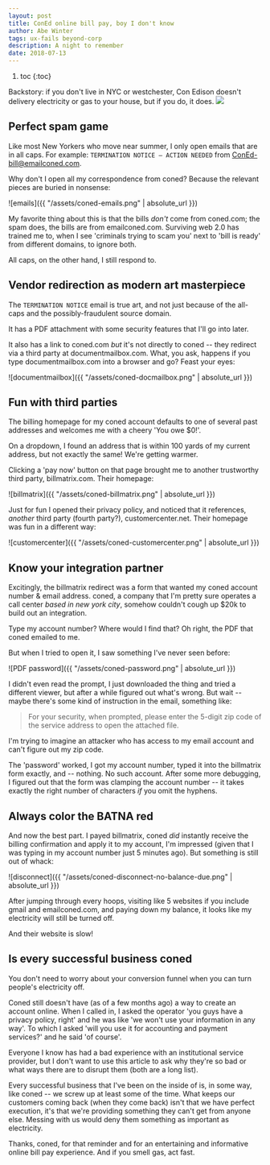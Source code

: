 ```yaml
---
layout: post
title: ConEd online bill pay, boy I don't know
author: Abe Winter
tags: ux-fails beyond-corp
description: A night to remember
date: 2018-07-13
---
```


1. toc
{:toc}

<style>blockquote {font-style:normal; letter-spacing:inherit;}</style>

Backstory: if you don't live in NYC or westchester, Con Edison doesn't delivery electricity or gas to your house, but if you do, it does. <img src="https://anti.style/flatpixel/coned">

## Perfect spam game

Like most New Yorkers who move near summer, I only open emails that are in all caps. For example: `TERMINATION NOTICE – ACTION NEEDED` from <a href="mailto:ConEd-bill@emailconed.com
">ConEd-bill@emailconed.com</a>.

Why don't I open all my correspondence from coned? Because the relevant pieces are buried in nonsense:

![emails]({{ "/assets/coned-emails.png" | absolute_url }})

My favorite thing about this is that the bills *don't* come from coned.com; the spam does, the bills are from emailconed.com. Surviving web 2.0 has trained me to, when I see 'criminals trying to scam you' next to 'bill is ready' from different domains, to ignore both.

All caps, on the other hand, I still respond to.

## Vendor redirection as modern art masterpiece

The `TERMINATION NOTICE` email is true art, and not just because of the all-caps and the possibly-fraudulent source domain.

It has a PDF attachment with some security features that I'll go into later.

It also has a link to coned.com *but* it's not directly to coned -- they redirect via a third party at documentmailbox.com. What, you ask, happens if you type documentmailbox.com into a browser and go? Feast your eyes:

![documentmailbox]({{ "/assets/coned-docmailbox.png" | absolute_url }})

## Fun with third parties

The billing homepage for my coned account defaults to one of several past addresses and welcomes me with a cheery 'You owe $0!'.

On a dropdown, I found an address that is within 100 yards of my current address, but not exactly the same! We're getting warmer.

Clicking a 'pay now' button on that page brought me to another trustworthy third party, billmatrix.com. Their homepage:

![billmatrix]({{ "/assets/coned-billmatrix.png" | absolute_url }})

Just for fun I opened their privacy policy, and noticed that it references, *another* third party (fourth party?), customercenter.net. Their homepage was fun in a different way:

![customercenter]({{ "/assets/coned-customercenter.png" | absolute_url }})

## Know your integration partner

Excitingly, the billmatrix redirect was a form that wanted my coned account number & email address. coned, a company that I'm pretty sure operates a call center *based in new york city*, somehow couldn't cough up $20k to build out an integration.

Type my account number? Where would I find that? Oh right, the PDF that coned emailed to me.

But when I tried to open it, I saw something I've never seen before:

![PDF password]({{ "/assets/coned-password.png" | absolute_url }})

I didn't even read the prompt, I just downloaded the thing and tried a different viewer, but after a while figured out what's wrong. But wait -- maybe there's some kind of instruction in the email, something like:

> For your security, when prompted, please enter the 5-digit zip code of the service address to open the attached file.

I'm trying to imagine an attacker who has access to my email account and can't figure out my zip code.

The 'password' worked, I got my account number, typed it into the billmatrix form exactly, and -- nothing. No such account. After some more debugging, I figured out that the form was clamping the account number -- it takes exactly the right number of characters *if* you omit the hyphens.

## Always color the BATNA red

And now the best part. I payed billmatrix, coned *did* instantly receive the billing confirmation and apply it to my account, I'm impressed (given that I was typing in my account number just 5 minutes ago). But something is still out of whack:

![disconnect]({{ "/assets/coned-disconnect-no-balance-due.png" | absolute_url }})

After jumping through every hoops, visiting like 5 websites if you include gmail and emailconed.com, and paying down my balance, it looks like my electricity will still be turned off.

And their website is slow!

## Is every successful business coned

You don't need to worry about your conversion funnel when you can turn people's electricity off.

Coned still doesn't have (as of a few months ago) a way to create an account online. When I called in, I asked the operator 'you guys have a privacy policy, right' and he was like 'we won't use your information in any way'. To which I asked 'will you use it for accounting and payment services?' and he said 'of course'.

Everyone I know has had a bad experience with an institutional service provider, but I don't want to use this article to ask why they're so bad or what ways there are to disrupt them (both are a long list).

Every successful business that I've been on the inside of is, in some way, like coned -- we screw up at least some of the time. What keeps our customers coming back (when they come back) isn't that we have perfect execution, it's that we're providing something they can't get from anyone else. Messing with us would deny them something as important as electricity.

Thanks, coned, for that reminder and for an entertaining and informative online bill pay experience. And if you smell gas, act fast.
